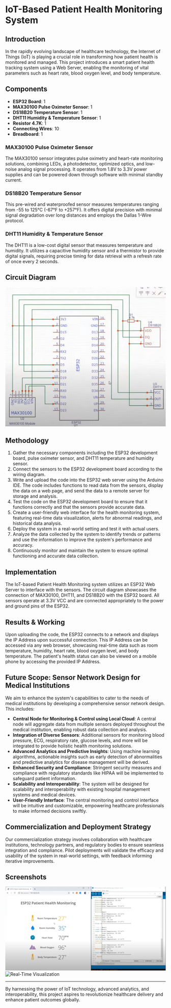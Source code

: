 # IoT-Based Patient Health Monitoring System

## Introduction

In the rapidly evolving landscape of healthcare technology, the Internet of Things (IoT) is playing a crucial role in transforming how patient health is monitored and managed. This project introduces a smart patient health tracking system using a Web Server, enabling the monitoring of vital parameters such as heart rate, blood oxygen level, and body temperature. 

## Components

- **ESP32 Board**: 1
- **MAX30100 Pulse Oximeter Sensor**: 1
- **DS18B20 Temperature Sensor**: 1
- **DHT11 Humidity & Temperature Sensor**: 1
- **Resistor 4.7K**: 1
- **Connecting Wires**: 10
- **Breadboard**: 1

### MAX30100 Pulse Oximeter Sensor
The MAX30100 sensor integrates pulse oximetry and heart-rate monitoring solutions, combining LEDs, a photodetector, optimized optics, and low-noise analog signal processing. It operates from 1.8V to 3.3V power supplies and can be powered down through software with minimal standby current.

### DS18B20 Temperature Sensor
This pre-wired and waterproofed sensor measures temperatures ranging from -55 to 125°C (-67°F to +257°F). It offers digital precision with minimal signal degradation over long distances and employs the Dallas 1-Wire protocol.

### DHT11 Humidity & Temperature Sensor
The DHT11 is a low-cost digital sensor that measures temperature and humidity. It utilizes a capacitive humidity sensor and a thermistor to provide digital signals, requiring precise timing for data retrieval with a refresh rate of once every 2 seconds.

## Circuit Diagram

![Circuit Diagram](./screenshots/circuit_diagram.png)

## Methodology

1. Gather the necessary components including the ESP32 development board, pulse oximeter sensor, and DHT11 temperature and humidity sensor.
2. Connect the sensors to the ESP32 development board according to the wiring diagram.
3. Write and upload the code into the ESP32 web server using the Arduino IDE. The code includes functions to read data from the sensors, display the data on a web page, and send the data to a remote server for storage and analysis.
4. Test the code on the ESP32 development board to ensure that it functions correctly and that the sensors provide accurate data.
5. Create a user-friendly web interface for the health monitoring system, featuring real-time data visualization, alerts for abnormal readings, and historical data analysis.
6. Deploy the system in a real-world setting and test it with actual users.
7. Analyze the data collected by the system to identify trends or patterns and use the information to improve the system's performance and accuracy.
8. Continuously monitor and maintain the system to ensure optimal functioning and accurate data collection.

## Implementation

The IoT-based Patient Health Monitoring system utilizes an ESP32 Web Server to interface with the sensors. The circuit diagram showcases the connection of MAX30100, DHT11, and DS18B20 with the ESP32 board. All sensors operate at 3.3V VCC and are connected appropriately to the power and ground pins of the ESP32.

## Results & Working

Upon uploading the code, the ESP32 connects to a network and displays the IP Address upon successful connection. This IP Address can be accessed via any web browser, showcasing real-time data such as room temperature, humidity, heart rate, blood oxygen level, and body temperature. The patient's health status can also be viewed on a mobile phone by accessing the provided IP Address.

## Future Scope: Sensor Network Design for Medical Institutions

We aim to enhance the system's capabilities to cater to the needs of medical institutions by developing a comprehensive sensor network design. This includes:

- **Central Node for Monitoring & Control using Local Cloud**: A central node will aggregate data from multiple sensors deployed throughout the medical institution, enabling robust data collection and analysis.
- **Integration of Diverse Sensors**: Additional sensors for monitoring blood pressure, ECG, respiratory rate, glucose levels, and more will be integrated to provide holistic health monitoring solutions.
- **Advanced Analytics and Predictive Insights**: Using machine learning algorithms, actionable insights such as early detection of abnormalities and predictive analytics for disease management will be derived.
- **Enhanced Security and Compliance**: Stringent security measures and compliance with regulatory standards like HIPAA will be implemented to safeguard patient information.
- **Scalability and Interoperability**: The system will be designed for scalability and interoperability with existing hospital management systems and medical devices.
- **User-Friendly Interface**: The central monitoring and control interface will be intuitive and customizable, empowering healthcare professionals to make informed decisions swiftly.

## Commercialization and Deployment Strategy

Our commercialization strategy involves collaboration with healthcare institutions, technology partners, and regulatory bodies to ensure seamless integration and compliance. Pilot deployments will validate the efficacy and usability of the system in real-world settings, with feedback informing iterative improvements.

## Screenshots

![Web Interface Screenshot](./screenshots/web_interface.png)
![Real-Time Visualization](./screenshots/real_time_data.png)

---

By harnessing the power of IoT technology, advanced analytics, and interoperability, this project aspires to revolutionize healthcare delivery and enhance patient outcomes globally.
